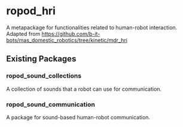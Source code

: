 # ropod_hri

A metapackage for functionalities related to human-robot interaction. Adapted from https://github.com/b-it-bots/mas_domestic_robotics/tree/kinetic/mdr_hri

## Existing Packages

### ropod_sound_collections

A collection of sounds that a robot can use for communication.

### ropod_sound_communication

A package for sound-based human-robot communication.
